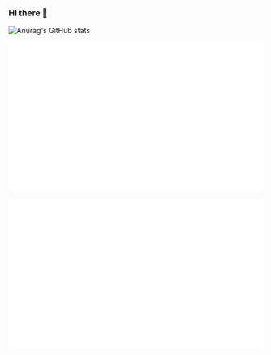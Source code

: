 ### Hi there 👋

<!--
**jerrita/jerrita** is a ✨ _special_ ✨ repository because its `README.md` (this file) appears on your GitHub profile.

Here are some ideas to get you started:

- 🔭 I’m currently working on ...
- 🌱 I’m currently learning ...
- 👯 I’m looking to collaborate on ...
- 🤔 I’m looking for help with ...
- 💬 Ask me about ...
- 📫 How to reach me: ...
- 😄 Pronouns: ...
- ⚡ Fun fact: ...
-->

![Anurag's GitHub stats](https://github-readme-stats.vercel.app/api?username=jerrita&show_icons=true&theme=cobalt)

![](https://github.com/jerrita/github-stats/blob/master/generated/overview.svg)

![](https://github.com/jerrita/github-stats/blob/master/generated/languages.svg)
